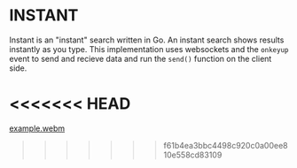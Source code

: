 # INSTANT

Instant is an "instant" search written in Go. An instant search shows results
instantly as you type. This implementation uses websockets and the `onkeyup` 
event to send and recieve data and run the `send()` function on the client side.

<<<<<<< HEAD
=======

[example.webm](https://user-images.githubusercontent.com/30379836/192162101-444f09cf-4fde-486f-baf9-4a151677e057.webm)
>>>>>>> f61b4ea3bbc4498c920c0a00ee810e558cd83109
